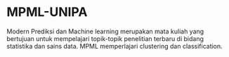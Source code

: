 # MPML-UNIPA
Modern Prediksi dan Machine learning merupakan mata kuliah yang bertujuan untuk mempelajari topik-topik penelitian terbaru di bidang statistika dan sains data. MPML memperlajari clustering dan classification.
